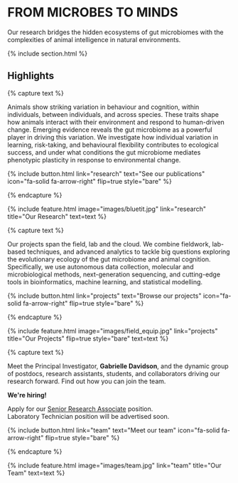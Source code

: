 ---
---

# FROM MICROBES TO MINDS

Our research bridges the hidden ecosystems of gut microbiomes with the complexities of animal intelligence in natural environments.

{% include section.html %}

## Highlights

{% capture text %}

Animals show striking variation in behaviour and cognition, within individuals, between individuals, and across species. These traits shape how animals interact with their environment and respond to human-driven change. Emerging evidence reveals the gut microbiome as a powerful player in driving this variation. We investigate how individual variation in learning, risk-taking, and behavioural flexibility contributes to ecological success, and under what conditions the gut microbiome mediates phenotypic plasticity in response to environmental change.

{%
  include button.html
  link="research"
  text="See our publications"
  icon="fa-solid fa-arrow-right"
  flip=true
  style="bare"
%}

{% endcapture %}

{%
  include feature.html
  image="images/bluetit.jpg"
  link="research"
  title="Our Research"
  text=text
%}

{% capture text %}

 Our projects span the field, lab and the cloud. We combine fieldwork, lab-based techniques, and advanced analytics to tackle big questions exploring the evolutionary ecology of the gut microbiome and animal cognition. Specifically, we use autonomous data collection, molecular and microbiological methods, next-generation sequencing, and cutting-edge tools in bioinformatics, machine learning, and statistical modelling. 

{%
  include button.html
  link="projects"
  text="Browse our projects"
  icon="fa-solid fa-arrow-right"
  flip=true
  style="bare"
%}

{% endcapture %}

{%
  include feature.html
  image="images/field_equip.jpg"
  link="projects"
  title="Our Projects"
  flip=true
  style="bare"
  text=text
%}

{% capture text %}

Meet the Principal Investigator, **Gabrielle Davidson**, and the dynamic group of postdocs, research assistants, students, and collaborators driving our research forward. Find out how you can join the team.  

**We're hiring!**  

Apply for our [Senior Research Associate](https://vacancies.uea.ac.uk/vacancies/1808/senior-research-associate-ra2354.html) position.  
Laboratory Technician position will be advertised soon. 

{%
  include button.html
  link="team"
  text="Meet our team"
  icon="fa-solid fa-arrow-right"
  flip=true
  style="bare"
%}

{% endcapture %}

{%
  include feature.html
  image="images/team.jpg"
  link="team"
  title="Our Team"
  text=text
%}
